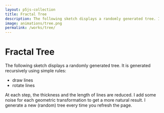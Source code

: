 ```yaml
---
layout: p5js-collection
title: Fractal Tree
description: The following sketch displays a randomly generated tree. It is generated recursively.
image: animations/tree.png
permalink: /works/tree/
---
```


# Fractal Tree

The following sketch displays a randomly generated tree. It is generated recursively using simple rules:

+ draw lines
+ rotate lines
  
At each step, the thickness and the length of lines are reduced. I add some noise for each geometric transformation to get a more natural result.
I generate a new (random) tree every time you refresh the page.

<div id = "p5-tree" style="background-color: #fdfdfd; justify-content: center; display: flex;"></div>
